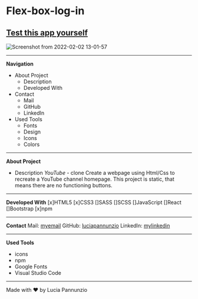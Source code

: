 # Flex-box-log-in

## [Test this app yourself](https://luciapannunzio.github.io/Flex-box-log-in/)

![Screenshot from 2022-02-02 13-01-57](https://user-images.githubusercontent.com/89199990/152150152-7ef639a5-df52-4be0-b23a-129ca68f299f.png)

* * *

**Navigation**
 - About Project
    - Description
    - Developed With
 - Contact
    - Mail
    - GitHub  
    - LinkedIn
 - Used Tools
    - Fonts
    - Design
    - Icons
    - Colors

* * *

**About Project**
 - Description
*YouTube* - clone Create a webpage using Html/Css to recreate a YouTube channel homepage. This project is static, that means there are no functioning buttons.

* * *

**Developed With**
 [x]HTML5
 [x]CSS3
 []SASS
 []SCSS
 []JavaScript
 []React
 []Bootstrap
 [x]npm
 
 * * *
 
**Contact**
Mail: [myemail](luciapannunzio@mail.com)
GitHub: [luciapannunzio](https://github.com/luciapannunzio)
LinkedIn: [mylinkedin](https://www.linkedin.com/in/lucia-pannunzio-van-der-wedden-58bbb9162/)

* * *

**Used Tools**
- icons
- npm
- Google Fonts
- Visual Studio Code

* * *

Made with :heart: by Lucia Pannunzio

